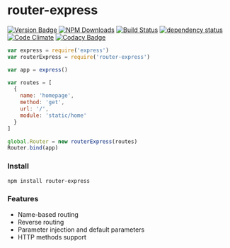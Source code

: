 # router-express

[![Version Badge][npm-version-svg]][npm-url]
[![NPM Downloads][downloads-image]][downloads-url]
[![Build Status][travis-image]][travis-url] 
[![dependency status][deps-svg]][deps-url]
[![Code Climate](https://codeclimate.com/github/yasinaydin/router-express/badges/gpa.svg)](https://codeclimate.com/github/yasinaydin/router-express)
[![Codacy Badge](https://api.codacy.com/project/badge/Grade/c2c014171cc8417eba0239160af12ad9)](https://www.codacy.com/app/yasin/router-express?utm_source=github.com&amp;utm_medium=referral&amp;utm_content=yasinaydin/router-express&amp;utm_campaign=Badge_Grade)

```js
var express = require('express')
var routerExpress = require('router-express')

var app = express()

var routes = [
  {
    name: 'homepage',
    method: 'get',
    url: '/',
    module: 'static/home'
  }
]

global.Router = new routerExpress(routes)
Router.bind(app)
```

### Install
```sh
npm install router-express
```

### Features

* Name-based routing
* Reverse routing
* Parameter injection and default parameters
* HTTP methods support

[deps-svg]: http://david-dm.org/yasinaydin/router-express/status.svg
[deps-url]: http://david-dm.org/yasinaydin/router-express
[dev-deps-svg]: https://david-dm.org/yasinaydin/router-express/dev-status.svg
[dev-deps-url]: https://david-dm.org/yasinaydin/router-express#info=devDependencies
[downloads-image]: http://img.shields.io/npm/dm/router-express.svg
[downloads-url]: http://npm-stat.com/charts.html?package=router-express
[npm-version-svg]: https://img.shields.io/npm/v/router-express.svg
[npm-url]: https://npmjs.org/package/router-express
[travis-image]: https://img.shields.io/travis/yasinaydin/router-express/master.svg
[travis-url]: https://travis-ci.org/yasinaydin/router-express
